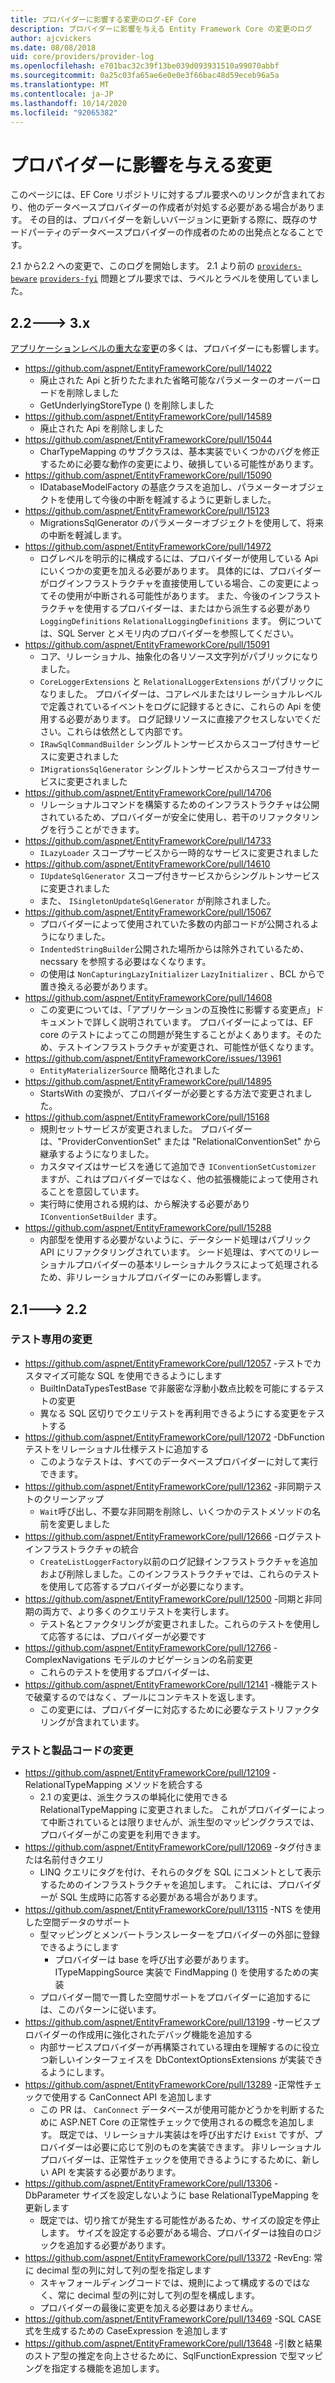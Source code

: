 ```yaml
---
title: プロバイダーに影響する変更のログ-EF Core
description: プロバイダーに影響を与える Entity Framework Core の変更のログ
author: ajcvickers
ms.date: 08/08/2018
uid: core/providers/provider-log
ms.openlocfilehash: e701bac32c39f13be039d093931510a99070abbf
ms.sourcegitcommit: 0a25c03fa65ae6e0e0e3f66bac48d59eceb96a5a
ms.translationtype: MT
ms.contentlocale: ja-JP
ms.lasthandoff: 10/14/2020
ms.locfileid: "92065382"
---
```

# <a name="provider-impacting-changes"></a>プロバイダーに影響を与える変更

このページには、EF Core リポジトリに対するプル要求へのリンクが含まれており、他のデータベースプロバイダーの作成者が対処する必要がある場合があります。 その目的は、プロバイダーを新しいバージョンに更新する際に、既存のサードパーティのデータベースプロバイダーの作成者のための出発点となることです。

2.1 から2.2 への変更で、このログを開始します。 2.1 より前の [`providers-beware`](https://github.com/aspnet/EntityFrameworkCore/labels/providers-beware) [`providers-fyi`](https://github.com/aspnet/EntityFrameworkCore/labels/providers-fyi) 問題とプル要求では、ラベルとラベルを使用していました。

## <a name="22-----3x"></a>2.2---> 3.x

[アプリケーションレベルの重大な変更](xref:core/what-is-new/ef-core-3.x/breaking-changes)の多くは、プロバイダーにも影響します。

* <https://github.com/aspnet/EntityFrameworkCore/pull/14022>
  * 廃止された Api と折りたたまれた省略可能なパラメーターのオーバーロードを削除しました
  * GetUnderlyingStoreType () を削除しました
* <https://github.com/aspnet/EntityFrameworkCore/pull/14589>
  * 廃止された Api を削除しました
* <https://github.com/aspnet/EntityFrameworkCore/pull/15044>
  * CharTypeMapping のサブクラスは、基本実装でいくつかのバグを修正するために必要な動作の変更により、破損している可能性があります。
* <https://github.com/aspnet/EntityFrameworkCore/pull/15090>
  * IDatabaseModelFactory の基底クラスを追加し、パラメーターオブジェクトを使用して今後の中断を軽減するように更新しました。
* <https://github.com/aspnet/EntityFrameworkCore/pull/15123>
  * MigrationsSqlGenerator のパラメーターオブジェクトを使用して、将来の中断を軽減します。
* <https://github.com/aspnet/EntityFrameworkCore/pull/14972>
  * ログレベルを明示的に構成するには、プロバイダーが使用している Api にいくつかの変更を加える必要があります。 具体的には、プロバイダーがログインフラストラクチャを直接使用している場合、この変更によってその使用が中断される可能性があります。 また、今後のインフラストラクチャを使用するプロバイダーは、またはから派生する必要があり `LoggingDefinitions` `RelationalLoggingDefinitions` ます。 例については、SQL Server とメモリ内のプロバイダーを参照してください。
* <https://github.com/aspnet/EntityFrameworkCore/pull/15091>
  * コア、リレーショナル、抽象化の各リソース文字列がパブリックになりました。
  * `CoreLoggerExtensions` と `RelationalLoggerExtensions` がパブリックになりました。 プロバイダーは、コアレベルまたはリレーショナルレベルで定義されているイベントをログに記録するときに、これらの Api を使用する必要があります。 ログ記録リソースに直接アクセスしないでください。これらは依然として内部です。
  * `IRawSqlCommandBuilder` シングルトンサービスからスコープ付きサービスに変更されました
  * `IMigrationsSqlGenerator` シングルトンサービスからスコープ付きサービスに変更されました
* <https://github.com/aspnet/EntityFrameworkCore/pull/14706>
  * リレーショナルコマンドを構築するためのインフラストラクチャは公開されているため、プロバイダーが安全に使用し、若干のリファクタリングを行うことができます。
* <https://github.com/aspnet/EntityFrameworkCore/pull/14733>
  * `ILazyLoader` スコープサービスから一時的なサービスに変更されました
* <https://github.com/aspnet/EntityFrameworkCore/pull/14610>
  * `IUpdateSqlGenerator` スコープ付きサービスからシングルトンサービスに変更されました
  * また、 `ISingletonUpdateSqlGenerator` が削除されました。
* <https://github.com/aspnet/EntityFrameworkCore/pull/15067>
  * プロバイダーによって使用されていた多数の内部コードが公開されるようになりました。
  * `IndentedStringBuilder`公開された場所からは除外されているため、necssary を参照する必要はなくなります。
  * の使用は `NonCapturingLazyInitializer` `LazyInitializer` 、BCL からで置き換える必要があります。
* <https://github.com/aspnet/EntityFrameworkCore/pull/14608>
  * この変更については、「アプリケーションの互換性に影響する変更点」ドキュメントで詳しく説明されています。 プロバイダーによっては、EF core のテストによってこの問題が発生することがよくあります。そのため、テストインフラストラクチャが変更され、可能性が低くなります。
* <https://github.com/aspnet/EntityFrameworkCore/issues/13961>
  * `EntityMaterializerSource` 簡略化されました
* <https://github.com/aspnet/EntityFrameworkCore/pull/14895>
  * StartsWith の変換が、プロバイダーが必要とする方法で変更されました。
* <https://github.com/aspnet/EntityFrameworkCore/pull/15168>
  * 規則セットサービスが変更されました。 プロバイダーは、"ProviderConventionSet" または "RelationalConventionSet" から継承するようになりました。
  * カスタマイズはサービスを通じて追加でき `IConventionSetCustomizer` ますが、これはプロバイダーではなく、他の拡張機能によって使用されることを意図しています。
  * 実行時に使用される規約は、から解決する必要があり `IConventionSetBuilder` ます。
* <https://github.com/aspnet/EntityFrameworkCore/pull/15288>
  * 内部型を使用する必要がないように、データシード処理はパブリック API にリファクタリングされています。 シード処理は、すべてのリレーショナルプロバイダーの基本リレーショナルクラスによって処理されるため、非リレーショナルプロバイダーにのみ影響します。

## <a name="21-----22"></a>2.1---> 2.2

### <a name="test-only-changes"></a>テスト専用の変更

* <https://github.com/aspnet/EntityFrameworkCore/pull/12057> -テストでカスタマイズ可能な SQL を使用できるようにします
  * BuiltInDataTypesTestBase で非厳密な浮動小数点比較を可能にするテストの変更
  * 異なる SQL 区切りでクエリテストを再利用できるようにする変更をテストする
* <https://github.com/aspnet/EntityFrameworkCore/pull/12072> -DbFunction テストをリレーショナル仕様テストに追加する
  * このようなテストは、すべてのデータベースプロバイダーに対して実行できます。
* <https://github.com/aspnet/EntityFrameworkCore/pull/12362> -非同期テストのクリーンアップ
  * `Wait`呼び出し、不要な非同期を削除し、いくつかのテストメソッドの名前を変更しました
* <https://github.com/aspnet/EntityFrameworkCore/pull/12666> -ログテストインフラストラクチャの統合
  * `CreateListLoggerFactory`以前のログ記録インフラストラクチャを追加および削除しました。このインフラストラクチャでは、これらのテストを使用して応答するプロバイダーが必要になります。
* <https://github.com/aspnet/EntityFrameworkCore/pull/12500> -同期と非同期の両方で、より多くのクエリテストを実行します。
  * テスト名とファクタリングが変更されました。これらのテストを使用して応答するには、プロバイダーが必要です
* <https://github.com/aspnet/EntityFrameworkCore/pull/12766> -ComplexNavigations モデルのナビゲーションの名前変更
  * これらのテストを使用するプロバイダーは、
* <https://github.com/aspnet/EntityFrameworkCore/pull/12141> -機能テストで破棄するのではなく、プールにコンテキストを返します。
  * この変更には、プロバイダーに対応するために必要なテストリファクタリングが含まれています。

### <a name="test-and-product-code-changes"></a>テストと製品コードの変更

* <https://github.com/aspnet/EntityFrameworkCore/pull/12109> -RelationalTypeMapping メソッドを統合する
  * 2.1 の変更は、派生クラスの単純化に使用できる RelationalTypeMapping に変更されました。 これがプロバイダーによって中断されているとは限りませんが、派生型のマッピングクラスでは、プロバイダーがこの変更を利用できます。
* <https://github.com/aspnet/EntityFrameworkCore/pull/12069> -タグ付きまたは名前付きクエリ
  * LINQ クエリにタグを付け、それらのタグを SQL にコメントとして表示するためのインフラストラクチャを追加します。 これには、プロバイダーが SQL 生成時に応答する必要がある場合があります。
* <https://github.com/aspnet/EntityFrameworkCore/pull/13115> -NTS を使用した空間データのサポート
  * 型マッピングとメンバートランスレーターをプロバイダーの外部に登録できるようにします
    * プロバイダーは base を呼び出す必要があります。ITypeMappingSource 実装で FindMapping () を使用するための実装
  * プロバイダー間で一貫した空間サポートをプロバイダーに追加するには、このパターンに従います。
* <https://github.com/aspnet/EntityFrameworkCore/pull/13199> -サービスプロバイダーの作成用に強化されたデバッグ機能を追加する
  * 内部サービスプロバイダーが再構築されている理由を理解するのに役立つ新しいインターフェイスを DbContextOptionsExtensions が実装できるようにします。
* <https://github.com/aspnet/EntityFrameworkCore/pull/13289> -正常性チェックで使用する CanConnect API を追加します
  * この PR は、 `CanConnect` データベースが使用可能かどうかを判断するために ASP.NET Core の正常性チェックで使用されるの概念を追加します。 既定では、リレーショナル実装はを呼び出すだけ `Exist` ですが、プロバイダーは必要に応じて別のものを実装できます。 非リレーショナルプロバイダーは、正常性チェックを使用できるようにするために、新しい API を実装する必要があります。
* <https://github.com/aspnet/EntityFrameworkCore/pull/13306> -DbParameter サイズを設定しないように base RelationalTypeMapping を更新します
  * 既定では、切り捨てが発生する可能性があるため、サイズの設定を停止します。 サイズを設定する必要がある場合、プロバイダーは独自のロジックを追加する必要があります。
* <https://github.com/aspnet/EntityFrameworkCore/pull/13372> -RevEng: 常に decimal 型の列に対して列の型を指定します
  * スキャフォールディングコードでは、規則によって構成するのではなく、常に decimal 型の列に対して列の型を構成します。
  * プロバイダーの最後に変更を加える必要はありません。
* <https://github.com/aspnet/EntityFrameworkCore/pull/13469> -SQL CASE 式を生成するための CaseExpression を追加します
* <https://github.com/aspnet/EntityFrameworkCore/pull/13648> -引数と結果のストア型の推定を向上させるために、SqlFunctionExpression で型マッピングを指定する機能を追加します。
